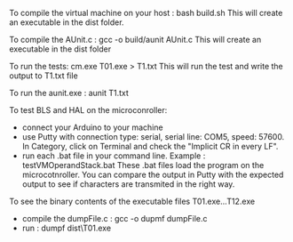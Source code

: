 
To compile the virtual machine on your host : bash build.sh
This will create an executable in the dist folder.

To compile the AUnit.c : gcc -o build/aunit AUnit.c
This will create an executable in the dist folder

To run the tests: cm.exe T01.exe > T1.txt
This will run the test and write the output to T1.txt file

To run the aunit.exe : aunit T1.txt


To test BLS and HAL on the microconroller:
- connect your Arduino to your machine 
- use Putty with connection type: serial, serial line: COM5, speed: 57600. In Category, click on Terminal and check the "Implicit CR in every LF".
- run each .bat file in your command line. Example : testVMOperandStack.bat
These .bat files load the program on the microcotnroller. 
You can compare the output in Putty with the expected output to see if characters are transmited in the right way.


To see the binary contents of the executable files T01.exe...T12.exe
- compile the dumpFile.c : gcc -o dupmf dumpFile.c
- run : dumpf dist\T01.exe

